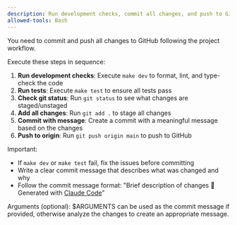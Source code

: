 ```yaml
---
description: Run development checks, commit all changes, and push to GitHub
allowed-tools: Bash
---
```


You need to commit and push all changes to GitHub following the project workflow.

Execute these steps in sequence:

1. **Run development checks**: Execute `make dev` to format, lint, and type-check the code
2. **Run tests**: Execute `make test` to ensure all tests pass
3. **Check git status**: Run `git status` to see what changes are staged/unstaged
4. **Add all changes**: Run `git add .` to stage all changes
5. **Commit with message**: Create a commit with a meaningful message based on the changes
6. **Push to origin**: Run `git push origin main` to push to GitHub

Important: 
- If `make dev` or `make test` fail, fix the issues before committing
- Write a clear commit message that describes what was changed and why
- Follow the commit message format: "Brief description of changes 🤖 Generated with [Claude Code](https://claude.ai/code)"

Arguments (optional): $ARGUMENTS can be used as the commit message if provided, otherwise analyze the changes to create an appropriate message.